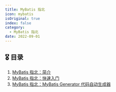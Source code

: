 ```yaml
---
title: MyBatis 指北
icon: mybatis
isOriginal: true
index: false
category:
  - MyBatis 指北
date: 2022-09-01
---
```


## 🎖️ 目录

1. [MyBatis 指北：简介](2022-02-01-introduction.md)
2. [MyBatis 指北：快速入门](2022-02-02-quick-start.md)
3. [MyBatis 指北：MyBatis Generator 代码自动生成器](2022-02-03-mybatis-generator.md)

